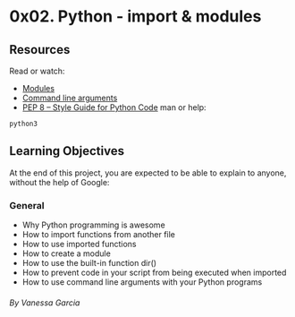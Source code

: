 # 0x02. Python - import & modules

## Resources
Read or watch:

- [Modules](https://docs.python.org/3.4/tutorial/modules.html)
- [Command line arguments](https://docs.python.org/3.4/tutorial/stdlib.html#command-line-arguments)
- [PEP 8 – Style Guide for Python Code](https://www.python.org/dev/peps/pep-0008/)
man or help:

`python3`
## Learning Objectives
At the end of this project, you are expected to be able to explain to anyone, without the help of Google:

### General
- Why Python programming is awesome
- How to import functions from another file
- How to use imported functions
- How to create a module
- How to use the built-in function dir()
- How to prevent code in your script from being executed when imported
- How to use command line arguments with your Python programs

###### By Vanessa Garcia
